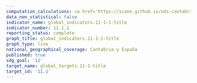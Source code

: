 ```yaml
---
computation_calculations: <a href='https://icane.github.io/ods-cantabria/assets/pdf/11.1.1.1.pdf' target='_blank'>Proporción de la población urbana que vive en barrios marginales, asentamientos informales o viviendas inadecuadas</a><br><a href='https://icane.github.io/ods-cantabria/assets/pdf/11.1.1.3.pdf' target='_blank'>Proporción de la población urbana que vive en barrios marginales, asentamientos informales o viviendas inadecuadas</a>
data_non_statistical: false
indicator_name: global_indicators.11-1-1-title
indicator_number: 11.1.1
reporting_status: complete
graph_title: global_indicators.11-1-1-title
graph_type: line
national_geographical_coverage: Cantabria y España
published: true
sdg_goal: '11'
target_name: global_targets.11-1-title
target_id: '11.1'
---
```

